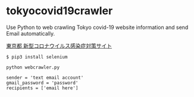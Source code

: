 # tokyocovid19crawler

Use Python to web crawling Tokyo covid-19 website information and send Email automatically.

[東京都 新型コロナウイルス感染症対策サイト](https://stopcovid19.metro.tokyo.lg.jp/zh-tw/)

```
$ pip3 install selenium 
```

```
python webcrawler.py
```

```
sender = 'text email account'
gmail_password = 'password'
recipients = ['email here']
```

